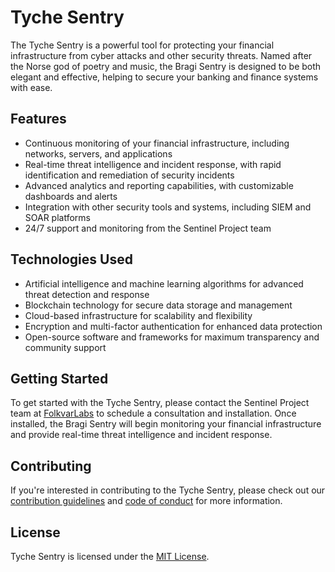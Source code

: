 # Tyche Sentry

The Tyche Sentry is a powerful tool for protecting your financial infrastructure from cyber attacks and other security threats. Named after the Norse god of poetry and music, the Bragi Sentry is designed to be both elegant and effective, helping to secure your banking and finance systems with ease.

## Features

* Continuous monitoring of your financial infrastructure, including networks, servers, and applications
* Real-time threat intelligence and incident response, with rapid identification and remediation of security incidents
* Advanced analytics and reporting capabilities, with customizable dashboards and alerts
* Integration with other security tools and systems, including SIEM and SOAR platforms
* 24/7 support and monitoring from the Sentinel Project team

## Technologies Used

* Artificial intelligence and machine learning algorithms for advanced threat detection and response
* Blockchain technology for secure data storage and management
* Cloud-based infrastructure for scalability and flexibility
* Encryption and multi-factor authentication for enhanced data protection
* Open-source software and frameworks for maximum transparency and community support

## Getting Started

To get started with the Tyche Sentry, please contact the Sentinel Project team at [FolkvarLabs]() to schedule a consultation and installation. Once installed, the Bragi Sentry will begin monitoring your financial infrastructure and provide real-time threat intelligence and incident response.

## Contributing

If you're interested in contributing to the Tyche Sentry, please check out our [contribution guidelines]() and [code of conduct]() for more information.

## License

Tyche Sentry is licensed under the [MIT License]().
